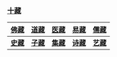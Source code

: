 ### [十藏](https://shizang.netlify.app/)

| [佛藏](https://shizang.netlify.app/#/十藏/佛藏/README) | [道藏](https://shizang.netlify.app/#/十藏/道藏/README) | [医藏](https://shizang.netlify.app/#/十藏/医藏/README) | [易藏](https://shizang.netlify.app/#/十藏/易藏/README) | [儒藏](https://shizang.netlify.app/#/十藏/儒藏/README) |
|---|---|---|---|---|
| [**史藏**](https://shizang.netlify.app/#/十藏/史藏/README) | [**子藏**](https://shizang.netlify.app/#/十藏/子藏/README) | [**集藏**](https://shizang.netlify.app/#/十藏/集藏/README) | [**诗藏**](https://shizang.netlify.app/#/十藏/诗藏/README) | [**艺藏**](https://shizang.netlify.app/#/十藏/艺藏/README) |
